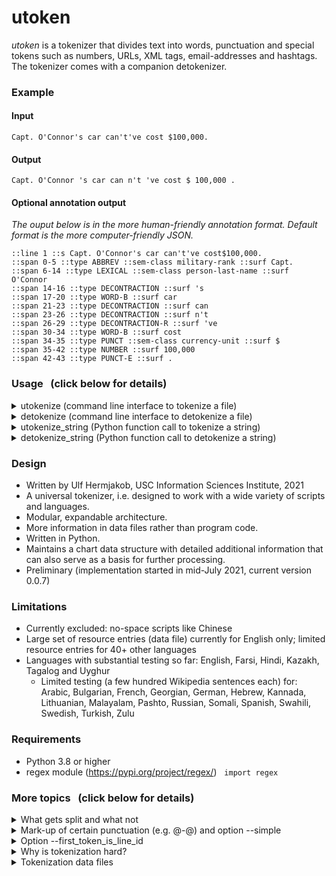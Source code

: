 # utoken
_utoken_ is a tokenizer that divides text into words, punctuation and special tokens such as numbers, URLs, XML tags, email-addresses and hashtags.
The tokenizer comes with a companion detokenizer.

### Example
#### Input
```
Capt. O'Connor's car can't've cost $100,000.
```

#### Output
```
Capt. O'Connor 's car can n't 've cost $ 100,000 .
```

#### Optional annotation output
_The ouput below is in the more human-friendly annotation format. Default format is the more computer-friendly JSON._
```
::line 1 ::s Capt. O'Connor's car can't've cost$100,000.
::span 0-5 ::type ABBREV ::sem-class military-rank ::surf Capt.
::span 6-14 ::type LEXICAL ::sem-class person-last-name ::surf O'Connor
::span 14-16 ::type DECONTRACTION ::surf 's
::span 17-20 ::type WORD-B ::surf car
::span 21-23 ::type DECONTRACTION ::surf can
::span 23-26 ::type DECONTRACTION ::surf n't
::span 26-29 ::type DECONTRACTION-R ::surf 've
::span 30-34 ::type WORD-B ::surf cost
::span 34-35 ::type PUNCT ::sem-class currency-unit ::surf $
::span 35-42 ::type NUMBER ::surf 100,000
::span 42-43 ::type PUNCT-E ::surf .
```

### Usage &nbsp; (click below for details)
<details>
<summary>utokenize (command line interface to tokenize a file)</summary>

```
python -m utoken.utokenize [-h] [-i INPUT-FILENAME] [-o OUTPUT-FILENAME] [-a ANNOTATION-FILENAME] 
                           [--annotation_format ANNOTATION_FORMAT] [-p PROFILE-FILENAME] 
                           [--profile_scope PROFILE_SCOPE] [-d DATA_DIRECTORY] [--lc LANGUAGE-CODE] 
                           [-f] [-v] [-c] [--simple] [--version]
  
optional arguments:
  -h, --help            show this help message and exit
  -i INPUT-FILENAME, --input INPUT-FILENAME
                        (default: STDIN)
  -o OUTPUT-FILENAME, --output OUTPUT-FILENAME
                        (default: STDOUT)
  -a ANNOTATION-FILENAME, --annotation_file ANNOTATION-FILENAME
                        (optional output)
  --annotation_format ANNOTATION_FORMAT
                        (default: 'json'; alternative: 'double-colon')
  -p PROFILE-FILENAME, --profile PROFILE-FILENAME
                        (optional output for performance analysis)
  --profile_scope PROFILE_SCOPE
                        (optional scope for performance analysis)
  -d DATA_DIRECTORY, --data_directory DATA_DIRECTORY
                        (default: standard data directory)
  --lc LANGUAGE-CODE    ISO 639-3, e.g. 'fas' for Persian
  -f, --first_token_is_line_id
                        First token is line ID (and will be exempt from any tokenization)
  -v, --verbose         write change log etc. to STDERR
  -c, --chart           build annotation chart, even without annotation output
  --simple              prevent MT-style output (e.g. @-@). Note: can degrade any detokinzation
  --version             show program's version number and exit
```
Note: Please make sure that your $PYTHONPATH includes the directory in which this README file resides.
</details>

<details>
<summary>detokenize (command line interface to detokenize a file)</summary>

```
python -m utoken.detokenize [-h] [-i INPUT-FILENAME] [-o OUTPUT-FILENAME] [-d DATA_DIRECTORY] 
                            [--lc LANGUAGE-CODE] [-f] [-v] [--version]
optional arguments:
  -h, --help            show this help message and exit
  -i INPUT-FILENAME, --input INPUT-FILENAME
                        (default: STDIN)
  -o OUTPUT-FILENAME, --output OUTPUT-FILENAME
                        (default: STDOUT)
  -d DATA_DIRECTORY, --data_directory DATA_DIRECTORY
                        (default: standard data directory)
  --lc LANGUAGE-CODE    ISO 639-3, e.g. 'fas' for Persian
  -f, --first_token_is_line_id
                        First token is line ID (and will be exempt from any tokenization)
  -v, --verbose         write change log etc. to STDERR
  --version             show program's version number and exit
```
Note: Please make sure that your $PYTHONPATH includes the directory in which this README file resides.
</details>

<details>
<summary>utokenize_string (Python function call to tokenize a string)</summary>
  
```
from utoken import utokenize
  
tok = utokenize.Tokenizer(lang_code='eng')  # Initialize tokenizer, load resources
print(tok.utokenize_string("Dont worry!"))
print(tok.utokenize_string("Sold,for $9,999.99 on ebay.com."))
```
Output:
```
Do n't worry !
Sold , for $ 9,999.99 on ebay.com .
```
Note: Please make sure that your $PYTHONPATH includes the directory in which this README file resides.
</details>

<details>
<summary>detokenize_string (Python function call to detokenize a string)</summary>
 
```
from utoken import detokenize

detok = detokenize.Detokenizer(lang_code='eng')  # Initialize detokenizer, load resources
print(detok.detokenize_string("Do n't worry !"))
print(detok.detokenize_string("Sold , for $ 9,999.99 on ebay.com ."))
```
Output:
```
Don't worry!
Sold, for $9,999.99 on ebay.com.
```
Note: Please make sure that your $PYTHONPATH includes the directory in which this README file resides.
</details>

### Design
* Written by Ulf Hermjakob, USC Information Sciences Institute, 2021
* A universal tokenizer, i.e. designed to work with a wide variety of scripts and languages.
* Modular, expandable architecture.
* More information in data files rather than program code.
* Written in Python.
* Maintains a chart data structure with detailed additional information that can also serve as a basis for further processing.
* Preliminary (implementation started in mid-July 2021, current version 0.0.7)

### Limitations
* Currently excluded: no-space scripts like Chinese
* Large set of resource entries (data file) currently for English only; limited resource entries for 40+ other languages
* Languages with substantial testing so far: English, Farsi, Hindi, Kazakh, Tagalog and Uyghur
  * Limited testing (a few hundred Wikipedia sentences each) for: Arabic, Bulgarian, French, Georgian, German, Hebrew, Kannada, Lithuanian, Malayalam, Pashto, Russian, Somali, Spanish, Swahili, Swedish, Turkish, Zulu

### Requirements
* Python 3.8 or higher
* regex module (https://pypi.org/project/regex/) &nbsp; ```import regex```

### More topics &nbsp; (click below for details)
<details>
<summary>What gets split and what not</summary>

### What gets split
* Contractions: ```John's``` → ```John``` ```'s```; ```we've``` → ```we``` ```'ve```; ```can't``` → ```can``` ```n't```; ```won't``` → ```will``` ```n't```
* Quantities into number and unit: ```5,000km²``` → ```5,000``` ```km²```
* Ordinal numbers into number and ordinal particle: ```350th``` → ```350``` ```th```
* Non-lexical hyphenated expressions: ```peace-loving``` → ```peace``` ```@-@``` ```loving```
* Name initials: ```J.S.Bach``` → ```J.``` ```S.``` ```Bach```
 
### What stays together
* XML tags: ```<a href="http://www.hollywoodbowl.com">```
* URLs: ```https://www.youtube.com/watch?v=AaZ_RSt0KP8```
* Email addresses: ```а.almukhanov@energo.gov.kz```
* Filenames: ```Оперплан_каз2015.doc```
* Numbers: ```-12,345,678.90``` &nbsp; ```१,२३,४५,६७८.९०```
* Abbreviations: ```Mr.``` &nbsp; ```e.g.``` &nbsp; ```w/o```
* Lexicon entries with dashes: ```T-shirt``` &nbsp; ```father-in-law``` &nbsp; ```so-called``` &nbsp; ```Port-au-Prince```
* Lexicon entries with apostrophe: ```Xi’an``` &nbsp; <nobr>```'s-Gravenhage```</nobr>
* Hashtags, handles: ```#global_warming``` &nbsp; ```#2``` &nbsp; ```@GermanBeer```
* Groups of related punctuation: ```???```
* Groups of emojis and other symbols: ```⚽👍🎉```
* Words with an internal _zero width non-joiner_: e.g. Farsi ```می‌خواهم```
</details>

<details>
<summary>Mark-up of certain punctuation (e.g. @-@) and option --simple</summary>

### Mark-up of certain punctuation (e.g. @-@)
For many application such as machine translation, tokenization is important, but should be reversed when producing the final output.
In some cases, this is relatively straight forward, so ```.``` and ```,``` typically attach to the word on the left and ```(``` attaches to the word on the right.
In other cases, it can generally be very hard to decide how to detokenize, so we add a special tag such as ```@``` during tokenization in order to guide later dekonization.
A ```@``` on one or both sides of punctuation indicates that in the original text, the punctuation and neighboring word were together. 
To look at it in another way, the tokenizer basically upgrades the non-directional ```"``` to an open ```"@``` or close ```@"``` delimiter. 

Example: ```("Hello,world!")``` &nbsp; Tokenized: ```( "@ Hello , world ! @" )``` &nbsp; Detokenized: ```("Hello, world!")```
  
If later detokenization is not import and you want to suppress any markup with ```@```, call _utokenizer.py_ with the option _--simple_
  
Example: ```("Hello,world!")``` &nbsp; Tokenized (simple): ```( " Hello , world ! " )``` &nbsp; Detokenized: ```(" Hello, world! ")```
</details>

<details>
<summary>Option --first_token_is_line_id</summary>

### Option --first_token_is_line_id
In some applications, the text to be tokenized is preceded by a sentence ID at the beginning of each line and tokenization should *not* be applied to those sentence IDs.  
Option ```--first_token_is_line_id```, or ```-f``` for short, suppresses tokenization of those sentence IDs.

* Example input: ```GEN:1:1	In the beginning, God created the heavens and the earth.```
* ```utokenize.pl``` tokenization: ```GEN @:@ 1 @:@ 1 In the beginning , God created the heavens and the earth .```
* ```utokenize.pl -f``` tokenization: ```GEN:1:1 In the beginning , God created the heavens and the earth .```
</details>
  
<details>
<summary>Why is tokenization hard?</summary>

### Why is tokenization hard?
Tokenization is more then just splitting a sentence along spaces, as a lot of punctuation such as commas and periods are attached to adjacent words.
But we can't just blindly split off commas and periods, as this would break numbers such as `12,345.60`, abbreviations such as `Mr.` or URLs such as `www.usc.edu`.

* There are many special types of entities that need to be preserved in tokenization, e.g. 
  * XML tags: ```<a href="http://www.hollywoodbowl.com">```
  * URLs: ```https://www.youtube.com/watch?v=AaZ_RSt0KP8```
  * Email addresses: ```а.almukhanov@energo.gov.kz```
  * Filenames: ```Оперплан_каз2015.doc```
  * Numbers: ```-12,345,678.90``` &nbsp; ```१,२३,४५,६७८.९०```
  * Hashtags, handles: ```#global_warming``` &nbsp; ```#2``` &nbsp; ```@GermanBeer```
* __Abbreviations__ can be hard to determine in many languages, as a period might indicate an abbreviation or the end of a sentence.
  * Abbreviations: ```Mr.``` &nbsp; ```e.g.``` &nbsp; ```w/o```
* __Apostrophes__ are normal letters in some languages, e.g. Somali ```su'aal``` (_question_). Apostrophes can appear in foreign names (e.g. ```Xi'an``` and ```'s-Gravenhage```). In some languages, an apostrophe is used for contractions, such as ```John's``` and ```we'll``` in English. Additionally, an apostrophe can be used as a quote around a word or phrase such as `'Good job!'`. All these cases have to be treated differently.
* __Hyphens__ can join independent words such as in `peace-loving` (which should be split). But they also occur inside lexical phrases such as `T-shirt` that should __not__ be split.
* Many applications need to map a tokenized sentence back to 'normal' untokenized text. To support such a __detokenizer__, the tokenizer's output must facilitate future detokenization. For example, by default, the tokenizer adds attachment tags such as '@' to punctuation to indicate to which side(s) they should attach after detokenization. For more on this topic, please see topic _Mark-up of certain punctuation_ above.
* Other challenges: symbols, variation selectors, non-standard whitespaces, special characters such as `zero width non-joiner`.
* In general, it is hard to make a tokenizer work __universally__, for a wide range of languages, scripts and conventions.
* _utoken_ uses a combination of general patterns and lists of specific tokens to solve many of the challenges above. (See more under topic _Tokenization data files_.)
</details>

<details>
<summary>Tokenization data files</summary>

### Tokenization data files
_utokenize_ includes a number of data files to supports its operation:
* `tok-resource.txt` includes language-independent tokenization resource entries, especially for punctuation, abbreviations (e.g. ```km²```) and names (especially those with hyphens, spaces and other non-alpha characters)
* `tok-resource-eng-global.txt` contains tokenization resource entries for English that are also loaded for other languages. This is helpful as foreign texts often code-switch to English.
* `tok-resource-eng.txt` contains tokenization resource entries for English that are not shared, including those that would not work in other languages. For example, in English, _dont_ in a non-standard version of _don't_ and is tokenized into ```do``` ```n't```, but in French, _dont_ (_of which_) is a regular word that should be left alone.
* `detok-resource.txt` includes resources for detokenization. The file is also used by the tokenizer to mark up certain punctuation with attachment tags such as @-@.
* There are numerous other `tok-resource-xxx.txt` files for other languages, some larger than others. Some languages such as Farsi just don't use contractions and abbreviations with periods that much, so there are few entries. Others files might benefit from additional contributions. 
* `top-level-domain-codes.txt` contains a list of suffixes such as .com, .org, .uk, .tv to support tokenization of URLs and email address.

Exmaples of resource entries:
```
::punct-split ! ::side end ::group True ::comment multiple !!! remain grouped as a single token
::contraction can't ::target can n't ::lcode eng
::repair wo n't ::target will n't ::lcode eng ::problem previous tokenizer
::abbrev No. ::exp number ::lcode eng ::sem-class corpus-component ::case-sensitive True ::right-context \s*\d
::lexical T-shirt ::lcode eng ::plural +s
::misspelling accomodate ::target accommodate ::lcode eng ::suffix-variations e/ed;es;ing;ion;ions

::markup-attach - ::group True ::comment hyphen-minus ::example the hyphen in _peace-loving_ will be marked up as ```@-@```
::auto-attach th ::side left ::left-context \d ::lcode eng ::example 20th
```
</details>
  
